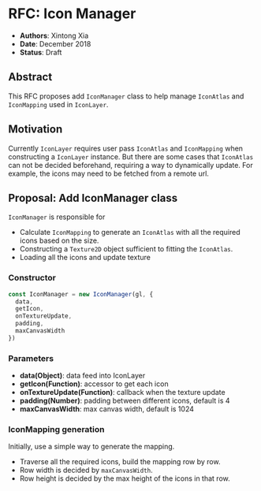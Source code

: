 # RFC: Icon Manager 

* **Authors**: Xintong Xia 
* **Date**: December 2018
* **Status**: Draft 

## Abstract

This RFC proposes add `IconManager` class to help manage `IconAtlas` and `IconMapping` used in `IconLayer`.

## Motivation 

Currently `IconLayer` requires user pass `IconAtlas` and `IconMapping` when constructing a `IconLayer` instance. 
But there are some cases that `IconAtlas` can not be decided beforehand, requiring a way to dynamically update. 
For example, the icons may need to be fetched from a remote url.
 
## Proposal: Add **IconManager** class

`IconManager` is responsible for 

- Calculate `IconMapping` to generate an `IconAtlas` with all the required icons based on the size.
- Constructing a `Texture2D` object sufficient to fitting the `IconAtlas`. 
- Loading all the icons and update texture

### Constructor

```js
const IconManager = new IconManager(gl, {
  data,
  getIcon,
  onTextureUpdate,
  padding,
  maxCanvasWidth
})
```

### Parameters

- **data(Object)**: data feed into IconLayer
- **getIcon(Function)**: accessor to get each icon
- **onTextureUpdate(Function)**: callback when the texture update
- **padding(Number)**: padding between different icons, default is 4
- **maxCanvasWidth**: max canvas width, default is 1024

### IconMapping generation

Initially, use a simple way to generate the mapping. 

- Traverse all the required icons, build the mapping row by row. 
- Row width is decided by `maxCanvasWidth`.
- Row height is decided by the max height of the icons in that row.

